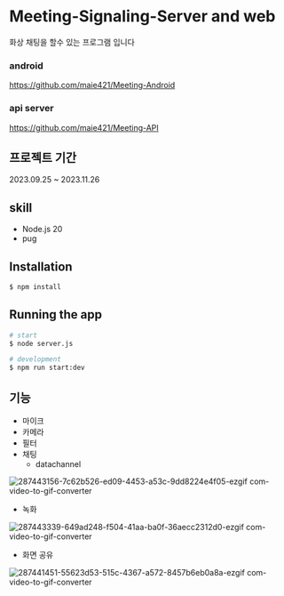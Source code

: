 # Meeting-Signaling-Server and web
화상 채팅을 할수 있는 프로그램 입니다
### android 
https://github.com/maie421/Meeting-Android
### api server 
https://github.com/maie421/Meeting-API

## 프로젝트 기간
2023.09.25 ~ 2023.11.26

## skill
- Node.js 20
- pug

## Installation

```bash
$ npm install
```

## Running the app

```bash
# start
$ node server.js

# development
$ npm run start:dev
```

## 기능
- 마이크
- 카메라
- 필터
- 채팅
  - datachannel
 
![287443156-7c62b526-ed09-4453-a53c-9dd8224e4f05-ezgif com-video-to-gif-converter](https://github.com/maie421/Meeting-Android/assets/35258834/58487ce2-5b5a-44a0-aa1d-6caf43adf511)

- 녹화
  
![287443339-649ad248-f504-41aa-ba0f-36aecc2312d0-ezgif com-video-to-gif-converter](https://github.com/maie421/Meeting-Android/assets/35258834/17cac569-2b50-4ec6-8ac3-507d3afd0db3)

- 화면 공유

![287441451-55623d53-515c-4367-a572-8457b6eb0a8a-ezgif com-video-to-gif-converter](https://github.com/maie421/Meeting-Android/assets/35258834/9fa86e56-4b66-466d-bda0-7f0db22c39e4)
